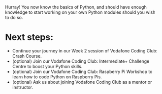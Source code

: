 Hurray! You now know the basics of Python, and should have enough knowledge to start working on your own Python modules should you wish to do so.

# Next steps:
* Continue your journey in our Week 2 session of Vodafone Coding Club: Crash Course.
* (optional) Join our Vodafone Coding Club: Intermediate+ Challenge Centre to boost your Python skills.
* (optional) Join our Vodafone Coding Club: Raspberry Pi Workshop to learn how to code Python on Raspberry Pis.
* (optional) Ask us about joining Vodafone Coding Club as a mentor or instructor.